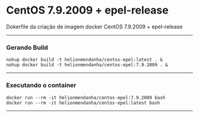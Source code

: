# CentOS 7.9.2009 + epel-release
Dokerfile da criação de imagem docker CentOS 7.9.2009 + epel-release

*********
### Gerando Build
```
nohup docker build -t helionmendanha/centos-epel:latest . &
nohup docker build -t helionmendanha/centos-epel:7.9.2009 . &
```

*********
### Executando o container
```
docker run --rm -it helionmendanha/centos-epel:7.9.2009 bash
docker run --rm -it helionmendanha/centos-epel:latest bash
```
*********
